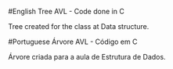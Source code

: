 #English
Tree AVL - Code done in C

Tree created for the class at Data structure.

#Portuguese
Árvore AVL - Código em C

Árvore criada para a aula de Estrutura de Dados.
